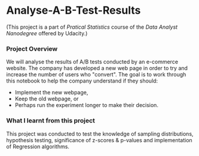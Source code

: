 # Analyse-A-B-Test-Results

(This project is a part of *Pratical Statistics* course of the *Data Analyst Nanodegree* offered by Udacity.)

### Project Overview
We will analyse the results of A/B tests conducted by an e-commerce website. The company has developed a new web page in order to try and increase the number of users who "convert". The goal is to work through this notebook to help the company understand if they should:

* Implement the new webpage,
* Keep the old webpage, or
* Perhaps run the experiment longer to make their decision.

### What I learnt from this project
This project was conducted to test the knowledge of sampling distributions, hypothesis testing, significance of z-scores & p-values and implementation of Regression algorithms.
